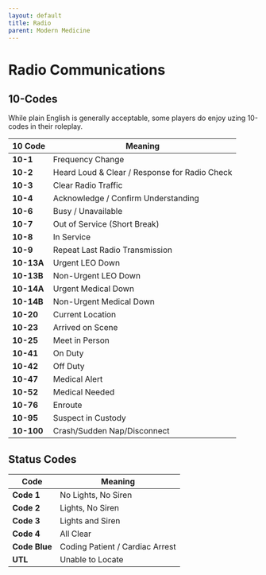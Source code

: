 ```yaml
---
layout: default
title: Radio
parent: Modern Medicine
---
```


# Radio Communications

## 10-Codes
While plain English is generally acceptable, some players do enjoy uzing 10-codes in their roleplay.

| **10 Code** | **Meaning**                                    |
|-------------|------------------------------------------------|
| **10-1**    | Frequency Change                               |
| **10-2**    | Heard Loud & Clear / Response for Radio Check  |
| **10-3**    | Clear Radio Traffic                            |
| **10-4**    | Acknowledge / Confirm Understanding            |
| **10-6**    | Busy / Unavailable                             |
| **10-7**    | Out of Service (Short Break)                   |
| **10-8**    | In Service                                     |
| **10-9**    | Repeat Last Radio Transmission                 |
| **10-13A**  | Urgent LEO Down                                |
| **10-13B**  | Non-Urgent LEO Down                            |
| **10-14A**  | Urgent Medical Down                            |
| **10-14B**  | Non-Urgent Medical Down                        |
| **10-20**   | Current Location                               |
| **10-23**   | Arrived on Scene                               |
| **10-25**   | Meet in Person                                 |
| **10-41**   | On Duty                                        |
| **10-42**   | Off Duty                                       |
| **10-47**   | Medical Alert                                  |
| **10-52**   | Medical Needed                                 |
| **10-76**   | Enroute                                        |
| **10-95**   | Suspect in Custody                             |
| **10-100**  | Crash/Sudden Nap/Disconnect                    |

## Status Codes

| **Code**      | **Meaning**                     |
|---------------|---------------------------------|
| **Code 1**    | No Lights, No Siren             |
| **Code 2**    | Lights, No Siren                |
| **Code 3**    | Lights and Siren                |
| **Code 4**    | All Clear                       |
| **Code Blue** | Coding Patient / Cardiac Arrest |
| **UTL**       | Unable to Locate                |

